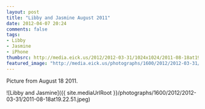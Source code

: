 ```yaml
---
layout: post
title: "Libby and Jasmine August 2011"
date: 2012-04-07 20:24
comments: false
tags: 
- Libby
- Jasmine
- iPhone
thumbsrc: http://media.eick.us/2012/2012-03-31/1024x1024/2011-08-18at19.22.51.jpeg
featured_image: "http://media.eick.us/photographs/1600/2012/2012-03-31/2011-08-18at19.22.51.jpeg"
---
```

Picture from August 18 2011.



![Libby and Jasmine]({{ site.mediaUrlRoot }}/photographs/1600/2012/2012-03-31/2011-08-18at19.22.51.jpeg)
